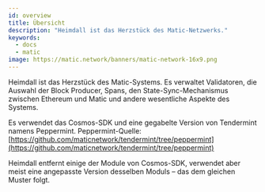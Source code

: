 ```yaml
---
id: overview
title: Übersicht
description: "Heimdall ist das Herzstück des Matic-Netzwerks."
keywords:
  - docs
  - matic
image: https://matic.network/banners/matic-network-16x9.png
---
```


Heimdall ist das Herzstück des Matic-Systems. Es verwaltet Validatoren, die Auswahl der Block Producer, Spans, den State-Sync-Mechanismus zwischen Ethereum und Matic und andere wesentliche Aspekte des Systems.

Es verwendet das Cosmos-SDK und eine gegabelte Version von Tendermint namens Peppermint. Peppermint-Quelle: [https://github.com/maticnetwork/tendermint/tree/peppermint](https://github.com/maticnetwork/tendermint/tree/peppermint)

Heimdall entfernt einige der Module von Cosmos-SDK, verwendet aber meist eine angepasste Version desselben Moduls – das dem gleichen Muster folgt.